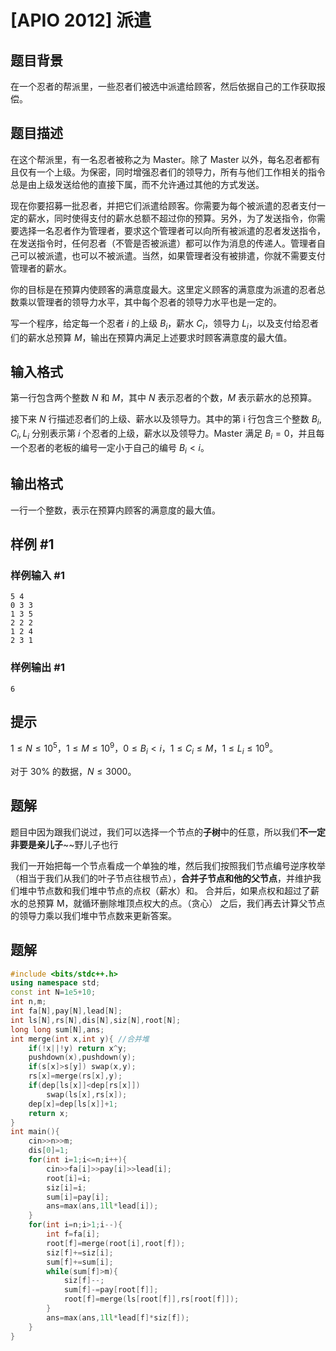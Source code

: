 # [APIO 2012] 派遣

## 题目背景

在一个忍者的帮派里，一些忍者们被选中派遣给顾客，然后依据自己的工作获取报偿。

## 题目描述

在这个帮派里，有一名忍者被称之为 Master。除了 Master 以外，每名忍者都有且仅有一个上级。为保密，同时增强忍者们的领导力，所有与他们工作相关的指令总是由上级发送给他的直接下属，而不允许通过其他的方式发送。

现在你要招募一批忍者，并把它们派遣给顾客。你需要为每个被派遣的忍者支付一定的薪水，同时使得支付的薪水总额不超过你的预算。另外，为了发送指令，你需要选择一名忍者作为管理者，要求这个管理者可以向所有被派遣的忍者发送指令，在发送指令时，任何忍者（不管是否被派遣）都可以作为消息的传递人。管理者自己可以被派遣，也可以不被派遣。当然，如果管理者没有被排遣，你就不需要支付管理者的薪水。

   
你的目标是在预算内使顾客的满意度最大。这里定义顾客的满意度为派遣的忍者总数乘以管理者的领导力水平，其中每个忍者的领导力水平也是一定的。

   
写一个程序，给定每一个忍者 $i$ 的上级 $B_i$，薪水 $C_i$，领导力 $L_i$，以及支付给忍者们的薪水总预算 $M$，输出在预算内满足上述要求时顾客满意度的最大值。

## 输入格式

第一行包含两个整数 $N$ 和 $M$，其中 $N$ 表示忍者的个数，$M$ 表示薪水的总预算。

 
接下来 $N$ 行描述忍者们的上级、薪水以及领导力。其中的第 i 行包含三个整数 $B_i,C_i,L_i$ 分别表示第 $i$ 个忍者的上级，薪水以及领导力。Master 满足 $B_i=0$，并且每一个忍者的老板的编号一定小于自己的编号 $B_i\lt i$。

## 输出格式

一行一个整数，表示在预算内顾客的满意度的最大值。

## 样例 #1

### 样例输入 #1

```
5 4
0 3 3
1 3 5
2 2 2
1 2 4
2 3 1
```

### 样例输出 #1

```
6
```

## 提示

$1 \le N \le 10^5$，$1 \le M \le 10^9$，$0 \le B_i \lt i$，$1 \le C_i \le M$，$1 \le L_i \le 10^9$。

对于 $30\%$ 的数据，$N \le 3000$。

## 题解
题目中因为跟我们说过，我们可以选择一个节点的**子树**中的任意，所以我们**不一定非要是亲儿子**~~野儿子也行

我们一开始把每一个节点看成一个单独的堆，然后我们按照我们节点编号逆序枚举（相当于我们从我们的叶子节点往根节点），**合并子节点和他的父节点**，并维护我们堆中节点数和我们堆中节点的点权（薪水）和。
合并后，如果点权和超过了薪水的总预算 M，就循环删除堆顶点权大的点。（贪心）
之后，我们再去计算父节点的领导力乘以我们堆中节点数来更新答案。

## 题解
```cpp
#include <bits/stdc++.h>
using namespace std;
const int N=1e5+10;
int n,m;
int fa[N],pay[N],lead[N];
int ls[N],rs[N],dis[N],siz[N],root[N];
long long sum[N],ans;
int merge(int x,int y){ //合并堆
	if(!x||!y) return x^y;
	pushdown(x),pushdown(y);
	if(s[x]>s[y]) swap(x,y);
	rs[x]=merge(rs[x],y);
	if(dep[ls[x]]<dep[rs[x]])
		swap(ls[x],rs[x]);
	dep[x]=dep[ls[x]]+1;
	return x;
}
int main(){
	cin>>n>>m;
	dis[0]=1;
	for(int i=1;i<=n;i++){
		cin>>fa[i]>>pay[i]>>lead[i];
		root[i]=i;
		siz[i]=i;
		sum[i]=pay[i];
		ans=max(ans,1ll*lead[i]);
	}
	for(int i=n;i>1;i--){
		int f=fa[i];
		root[f]=merge(root[i],root[f]);
		siz[f]+=siz[i];
		sum[f]+=sum[i];
		while(sum[f]>m){
			siz[f]--;
			sum[f]-=pay[root[f]];
			root[f]=merge(ls[root[f]],rs[root[f]]);
		} 
		ans=max(ans,1ll*lead[f]*siz[f]);
	}
}
```

